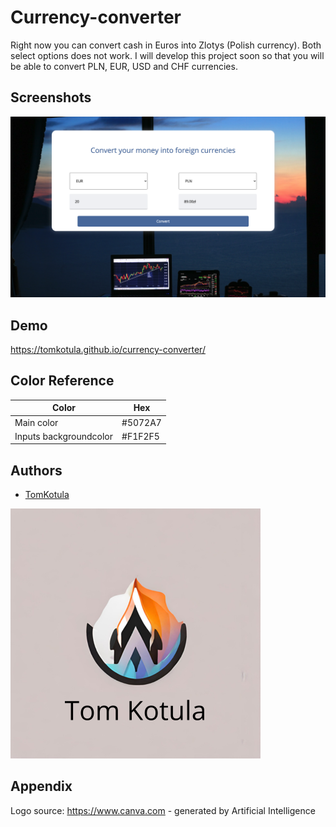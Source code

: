 # Currency-converter

Right now you can convert cash in Euros into Zlotys (Polish currency). Both select options does not work. I will develop this project soon so that you will be able to convert PLN, EUR, USD and CHF currencies.

## Screenshots

![App Screenshot](/img/screenshotexample.png)

## Demo

https://tomkotula.github.io/currency-converter/

## Color Reference

| Color             | Hex                                                                |
| ----------------- | ------------------------------------------------------------------ |
| Main color | #5072A7
| Inputs backgroundcolor | #F1F2F5


## Authors

- [TomKotula](https://github.com/TomKotula)


![Logo](/img/Logo-company.png)

## Appendix

Logo source: https://www.canva.com - generated by Artificial Intelligence
